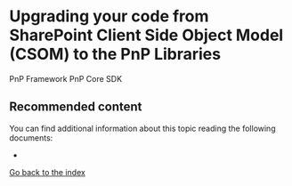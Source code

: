 # Upgrading your code from SharePoint Client Side Object Model (CSOM) to the PnP Libraries

PnP Framework
PnP Core SDK

## Recommended content 
You can find additional information about this topic reading the following documents:
* []()


[Go back to the index](./Readme.md)
